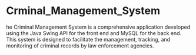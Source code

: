 # Crminal_Management_System
he Criminal Management System is a comprehensive application developed using the Java Swing API for the front end and MySQL for the back end. This system is designed to facilitate the management, tracking, and monitoring of criminal records by law enforcement agencies.
